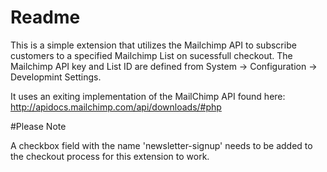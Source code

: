 # Readme

This is a simple extension that utilizes the Mailchimp API to subscribe customers to a specified Mailchimp List
on sucessfull checkout. The Mailchimp API key and List ID are defined from System -> Configuration -> Developmint Settings.

It uses an exiting implementation of the MailChimp API found here: http://apidocs.mailchimp.com/api/downloads/#php

#Please Note

A checkbox field with the name 'newsletter-signup' needs to be added to the checkout process for this extension to work.
